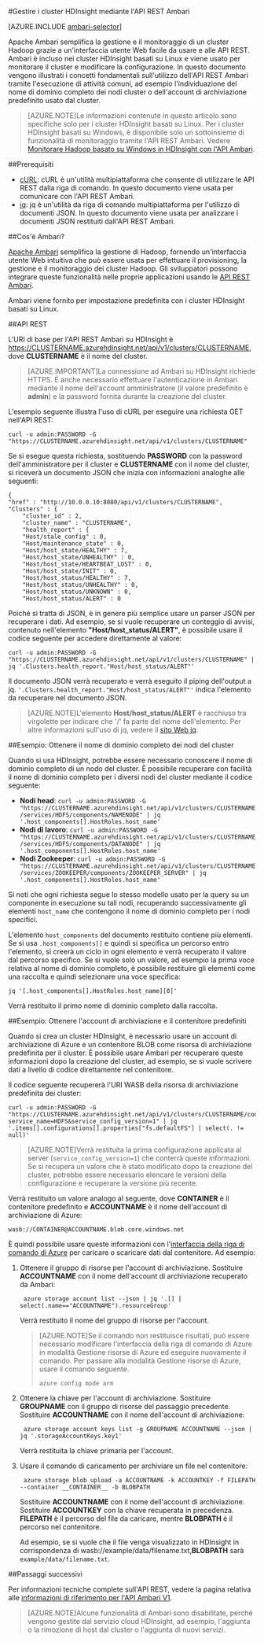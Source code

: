 <properties
   pageTitle="Monitorare e gestire i cluster HDInsight mediante l'API REST Apache Ambari | Microsoft Azure"
   description="Informazioni sull'uso di Ambari per monitorare e gestire cluster HDInsight basati su Linux. In questo documento si apprenderà come usare l'API REST Ambari inclusa nei cluster HDInsight."
   services="hdinsight"
   documentationCenter=""
   authors="Blackmist"
   manager="paulettm"
   editor="cgronlun"
	tags="azure-portal"/>

<tags
   ms.service="hdinsight"
   ms.devlang="na"
   ms.topic="article"
   ms.tgt_pltfrm="na"
   ms.workload="big-data"
   ms.date="01/08/2016"
   ms.author="larryfr"/>

#Gestire i cluster HDInsight mediante l'API REST Ambari

[AZURE.INCLUDE [ambari-selector](../../includes/hdinsight-ambari-selector.md)]

Apache Ambari semplifica la gestione e il monitoraggio di un cluster Hadoop grazie a un'interfaccia utente Web facile da usare e alle API REST. Ambari è incluso nei cluster HDInsight basati su Linux e viene usato per monitorare il cluster e modificare la configurazione. In questo documento vengono illustrati i concetti fondamentali sull'utilizzo dell'API REST Ambari tramite l'esecuzione di attività comuni, ad esempio l'individuazione del nome di dominio completo dei nodi cluster o dell'account di archiviazione predefinito usato dal cluster.

> [AZURE.NOTE]Le informazioni contenute in questo articolo sono specifiche solo per i cluster HDInsight basati su Linux. Per i cluster HDInsight basati su Windows, è disponibile solo un sottoinsieme di funzionalità di monitoraggio tramite l'API REST Ambari. Vedere [Monitorare Hadoop basato su Windows in HDInsight con l'API Ambari](hdinsight-monitor-use-ambari-api.md).

##Prerequisiti

* [cURL](http://curl.haxx.se/): cURL è un'utilità multipiattaforma che consente di utilizzare le API REST dalla riga di comando. In questo documento viene usata per comunicare con l'API REST Ambari.
* [jq](https://stedolan.github.io/jq/): jq è un'utilità da riga di comando multipiattaforma per l'utilizzo di documenti JSON. In questo documento viene usata per analizzare i documenti JSON restituiti dall'API REST Ambari.

##<a id="whatis"></a>Cos'è Ambari?

<a href="http://ambari.apache.org" target="_blank">Apache Ambari</a> semplifica la gestione di Hadoop, fornendo un'interfaccia utente Web intuitiva che può essere usata per effettuare il provisioning, la gestione e il monitoraggio dei cluster Hadoop. Gli sviluppatori possono integrare queste funzionalità nelle proprie applicazioni usando le <a href="https://github.com/apache/ambari/blob/trunk/ambari-server/docs/api/v1/index.md" target="_blank">API REST Ambari</a>.

Ambari viene fornito per impostazione predefinita con i cluster HDInsight basati su Linux.

##API REST

L'URI di base per l'API REST Ambari su HDInsight è https://CLUSTERNAME.azurehdinsight.net/api/v1/clusters/CLUSTERNAME, dove __CLUSTERNAME__ è il nome del cluster.

> [AZURE.IMPORTANT]La connessione ad Ambari su HDInsight richiede HTTPS. È anche necessario effettuare l'autenticazione in Ambari mediante il nome dell'account amministratore (il valore predefinito è __admin__) e la password fornita durante la creazione del cluster.

L'esempio seguente illustra l'uso di cURL per eseguire una richiesta GET nell'API REST:

    curl -u admin:PASSWORD -G "https://CLUSTERNAME.azurehdinsight.net/api/v1/clusters/CLUSTERNAME"
    
Se si esegue questa richiesta, sostituendo __PASSWORD__ con la password dell'amministratore per il cluster e __CLUSTERNAME__ con il nome del cluster, si riceverà un documento JSON che inizia con informazioni analoghe alle seguenti:

    {
    "href" : "http://10.0.0.10:8080/api/v1/clusters/CLUSTERNAME",
    "Clusters" : {
        "cluster_id" : 2,
        "cluster_name" : "CLUSTERNAME",
        "health_report" : {
        "Host/stale_config" : 0,
        "Host/maintenance_state" : 0,
        "Host/host_state/HEALTHY" : 7,
        "Host/host_state/UNHEALTHY" : 0,
        "Host/host_state/HEARTBEAT_LOST" : 0,
        "Host/host_state/INIT" : 0,
        "Host/host_status/HEALTHY" : 7,
        "Host/host_status/UNHEALTHY" : 0,
        "Host/host_status/UNKNOWN" : 0,
        "Host/host_status/ALERT" : 0

Poiché si tratta di JSON, è in genere più semplice usare un parser JSON per recuperare i dati. Ad esempio, se si vuole recuperare un conteggio di avvisi, contenuto nell'elemento __"Host/host\_status/ALERT"__, è possibile usare il codice seguente per accedere direttamente al valore:

    curl -u admin:PASSWORD -G "https://CLUSTERNAME.azurehdinsight.net/api/v1/clusters/CLUSTERNAME" | jq '.Clusters.health_report."Host/host_status/ALERT"'
    
Il documento JSON verrà recuperato e verrà eseguito il piping dell'output a jq. `'.Clusters.health_report."Host/host_status/ALERT"'` indica l'elemento da recuperare nel documento JSON.

> [AZURE.NOTE]L'elemento __Host/host\_status/ALERT__ è racchiuso tra virgolette per indicare che '/' fa parte del nome dell'elemento. Per altre informazioni sull'uso di jq, vedere il [sito Web jq](https://stedolan.github.io/jq/).

##Esempio: Ottenere il nome di dominio completo dei nodi del cluster

Quando si usa HDInsight, potrebbe essere necessario conoscere il nome di dominio completo di un nodo del cluster. È possibile recuperare con facilità il nome di dominio completo per i diversi nodi del cluster mediante il codice seguente:

* __Nodi head__: `curl -u admin:PASSWORD -G "https://CLUSTERNAME.azurehdinsight.net/api/v1/clusters/CLUSTERNAME/services/HDFS/components/NAMENODE" | jq '.host_components[].HostRoles.host_name'`
* __Nodi di lavoro__: `curl -u admin:PASSWORD -G "https://CLUSTERNAME.azurehdinsight.net/api/v1/clusters/CLUSTERNAME/services/HDFS/components/DATANODE" | jq '.host_components[].HostRoles.host_name'`
* __Nodi Zookeeper__: `curl -u admin:PASSWORD -G "https://CLUSTERNAME.azurehdinsight.net/api/v1/clusters/CLUSTERNAME/services/ZOOKEEPER/components/ZOOKEEPER_SERVER" | jq '.host_components[].HostRoles.host_name'`

Si noti che ogni richiesta segue lo stesso modello usato per la query su un componente in esecuzione su tali nodi, recuperando successivamente gli elementi `host_name` che contengono il nome di dominio completo per i nodi specifici.

L'elemento `host_components` del documento restituito contiene più elementi. Se si usa `.host_components[]` e quindi si specifica un percorso entro l'elemento, si creerà un ciclo in ogni elemento e verrà recuperato il valore dal percorso specifico. Se si vuole solo un valore, ad esempio la prima voce relativa al nome di dominio completo, è possibile restituire gli elementi come una raccolta e quindi selezionare una voce specifica:

    jq '[.host_components[].HostRoles.host_name][0]'

Verrà restituito il primo nome di dominio completo dalla raccolta.

##Esempio: Ottenere l'account di archiviazione e il contenitore predefiniti

Quando si crea un cluster HDInsight, è necessario usare un account di archiviazione di Azure e un contenitore BLOB come risorsa di archiviazione predefinita per il cluster. È possibile usare Ambari per recuperare queste informazioni dopo la creazione del cluster, ad esempio, se si vuole scrivere dati a livello di codice direttamente nel contenitore.

Il codice seguente recupererà l'URI WASB della risorsa di archiviazione predefinita dei cluster:

    curl -u admin:PASSWORD -G "https://CLUSTERNAME.azurehdinsight.net/api/v1/clusters/CLUSTERNAME/configurations/service_config_versions?service_name=HDFS&service_config_version=1" | jq '.items[].configurations[].properties["fs.defaultFS"] | select(. != null)'
    
> [AZURE.NOTE]Verrà restituita la prima configurazione applicata al server (`service_config_version=1`) che conterrà queste informazioni. Se si recupera un valore che è stato modificato dopo la creazione del cluster, potrebbe essere necessario elencare le versioni della configurazione e recuperare la versione più recente.

Verrà restituito un valore analogo al seguente, dove __CONTAINER__ è il contenitore predefinito e __ACCOUNTNAME__ è il nome dell'account di archiviazione di Azure:

    wasb://CONTAINER@ACCOUNTNAME.blob.core.windows.net

È quindi possibile usare queste informazioni con l'[interfaccia della riga di comando di Azure](../xplat-cli-install.md) per caricare o scaricare dati dal contenitore. Ad esempio:

1. Ottenere il gruppo di risorse per l'account di archiviazione. Sostituire __ACCOUNTNAME__ con il nome dell'account di archiviazione recuperato da Ambari:

        azure storage account list --json | jq '.[] | select(.name=="ACCOUNTNAME").resourceGroup'
    
    Verrà restituito il nome del gruppo di risorse per l'account.
    
    > [AZURE.NOTE]Se il comando non restituisce risultati, può essere necessario modificare l'interfaccia della riga di comando di Azure in modalità Gestione risorse di Azure ed eseguire nuovamente il comando. Per passare alla modalità Gestione risorse di Azure, usare il comando seguente.
    >
    > `azure config mode arm`
    
2. Ottenere la chiave per l'account di archiviazione. Sostituire __GROUPNAME__ con il gruppo di risorse del passaggio precedente. Sostituire __ACCOUNTNAME__ con il nome dell'account di archiviazione:

        azure storage account keys list -g GROUPNAME ACCOUNTNAME --json | jq '.storageAccountKeys.key1'

    Verrà restituita la chiave primaria per l'account.
    
3. Usare il comando di caricamento per archiviare un file nel contenitore:

        azure storage blob upload -a ACCOUNTNAME -k ACCOUNTKEY -f FILEPATH --container __CONTAINER__ -b BLOBPATH
        
    Sostituire __ACCOUNTNAME__ con il nome dell'account di archiviazione. Sostituire __ACCOUNTKEY__ con la chiave recuperata in precedenza. __FILEPATH__ è il percorso del file da caricare, mentre __BLOBPATH__ è il percorso nel contenitore.

    Ad esempio, se si vuole che il file venga visualizzato in HDInsight in corrispondenza di wasb://example/data/filename.txt,__BLOBPATH__ sarà `example/data/filename.txt`.

##Passaggi successivi

Per informazioni tecniche complete sull'API REST, vedere la pagina relativa alle [informazioni di riferimento per l'API Ambari V1](https://github.com/apache/ambari/blob/trunk/ambari-server/docs/api/v1/index.md).

> [AZURE.NOTE]Alcune funzionalità di Ambari sono disabilitate, perché vengono gestite dal servizio cloud HDInsight, ad esempio, l'aggiunta o la rimozione di host dal cluster o l'aggiunta di nuovi servizi.

<!---HONumber=AcomDC_0114_2016-->